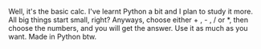 Well, it's the basic calc. I've learnt Python a bit and I plan to study it more. 
All big things start small, right?
Anyways, choose either + , - , / or *,
then choose the numbers, and you will get the answer.
Use it as much as you want.
Made in Python btw.

